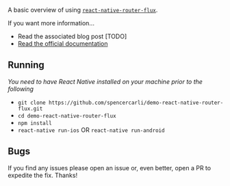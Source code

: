 A basic overview of using [`react-native-router-flux`](https://github.com/aksonov/react-native-router-flux).

If you want more information...

- Read the associated blog post [TODO]
- [Read the official documentation](https://github.com/aksonov/react-native-router-flux#documentation)

## Running

_You need to have React Native installed on your machine prior to the following_

- `git clone https://github.com/spencercarli/demo-react-native-router-flux.git`
- `cd demo-react-native-router-flux`
- `npm install`
- `react-native run-ios` OR `react-native run-android`

## Bugs

If you find any issues please open an issue or, even better, open a PR to expedite the fix. Thanks!


